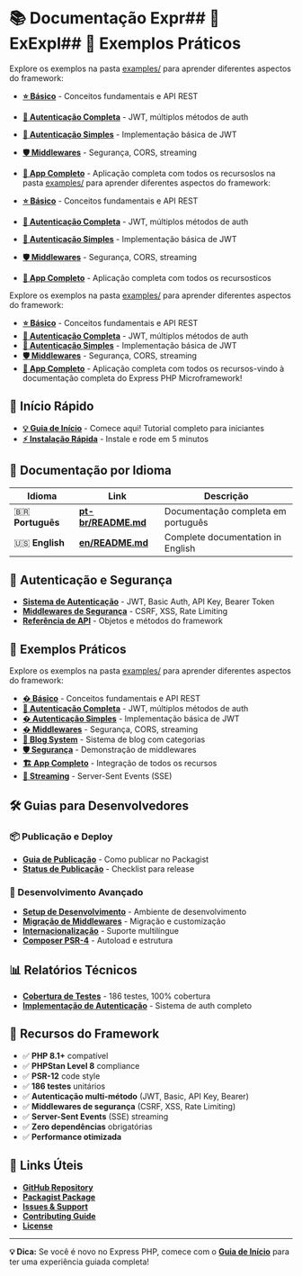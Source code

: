 # 📚 Documentação Expr## 🎯 ExExpl## 🎯 Exemplos Práticos

Explore os exemplos na pasta [examples/](../examples/) para aprender diferentes aspectos do framework:

- **[⭐ Básico](../examples/example_basic.php)** - Conceitos fundamentais e API REST
- **[🔐 Autenticação Completa](../examples/example_auth.php)** - JWT, múltiplos métodos de auth
- **[🔑 Autenticação Simples](../examples/example_auth_simple.php)** - Implementação básica de JWT
- **[🛡️ Middlewares](../examples/example_middleware.php)** - Segurança, CORS, streaming
- **[🚀 App Completo](../examples/app.php)** - Aplicação completa com todos os recursoslos na pasta [examples/](../examples/) para aprender diferentes aspectos do framework:

- **[⭐ Básico](../examples/example_basic.php)** - Conceitos fundamentais e API REST
- **[🔐 Autenticação Completa](../examples/example_auth.php)** - JWT, múltiplos métodos de auth
- **[🔑 Autenticação Simples](../examples/example_auth_simple.php)** - Implementação básica de JWT
- **[🛡️ Middlewares](../examples/example_middleware.php)** - Segurança, CORS, streaming
- **[🚀 App Completo](../examples/app.php)** - Aplicação completa com todos os recursosticos

Explore os exemplos na pasta [examples/](../examples/) para aprender diferentes aspectos do framework:

- **[⭐ Básico](../examples/example_basic.php)** - Conceitos fundamentais e API REST
- **[🔐 Autenticação Completa](../examples/example_auth.php)** - JWT, múltiplos métodos de auth
- **[🔑 Autenticação Simples](../examples/example_auth_simple.php)** - Implementação básica de JWT
- **[🛡️ Middlewares](../examples/example_middleware.php)** - Segurança, CORS, streaming
- **[🚀 App Completo](../examples/app.php)** - Aplicação completa com todos os recursos-vindo à documentação completa do Express PHP Microframework!

## 🚀 Início Rápido

- **[💡 Guia de Início](guides/starter/)** - Comece aqui! Tutorial completo para iniciantes
- **[⚡ Instalação Rápida](../README.md#-início-rápido)** - Instale e rode em 5 minutos

## 📖 Documentação por Idioma

| Idioma | Link | Descrição |
|--------|------|-----------|
| 🇧🇷 **Português** | **[pt-br/README.md](pt-br/README.md)** | Documentação completa em português |
| 🇺🇸 **English** | **[en/README.md](en/README.md)** | Complete documentation in English |

## 🔐 Autenticação e Segurança

- **[Sistema de Autenticação](pt-br/AUTH_MIDDLEWARE.md)** - JWT, Basic Auth, API Key, Bearer Token
- **[Middlewares de Segurança](guides/SECURITY_IMPLEMENTATION.md)** - CSRF, XSS, Rate Limiting
- **[Referência de API](pt-br/objetos.md)** - Objetos e métodos do framework

## 🎯 Exemplos Práticos

Explore os exemplos na pasta [examples/](../examples/) para aprender diferentes aspectos do framework:

- **[� Básico](../examples/example_basic.php)** - Conceitos fundamentais e API REST
- **[🔐 Autenticação Completa](../examples/example_auth.php)** - JWT, múltiplos métodos de auth
- **[� Autenticação Simples](../examples/example_auth_simple.php)** - Implementação básica de JWT
- **[�️ Middlewares](../examples/example_middleware.php)** - Segurança, CORS, streaming
- **[📝 Blog System](../examples/example_blog.php)** - Sistema de blog com categorias
- **[🛡️ Segurança](../examples/example_security.php)** - Demonstração de middlewares
- **[🏗️ App Completo](../examples/example_complete.php)** - Integração de todos os recursos
- **[📡 Streaming](../examples/example_streaming.php)** - Server-Sent Events (SSE)

## 🛠️ Guias para Desenvolvedores

### 📦 Publicação e Deploy
- **[Guia de Publicação](guides/PUBLISHING_GUIDE.md)** - Como publicar no Packagist
- **[Status de Publicação](guides/READY_FOR_PUBLICATION.md)** - Checklist para release

### 🔧 Desenvolvimento Avançado
- **[Setup de Desenvolvimento](development/DEVELOPMENT.md)** - Ambiente de desenvolvimento
- **[Migração de Middlewares](development/MIDDLEWARE_MIGRATION.md)** - Migração e customização
- **[Internacionalização](development/INTERNATIONALIZATION.md)** - Suporte multilíngue
- **[Composer PSR-4](development/COMPOSER_PSR4.md)** - Autoload e estrutura

## 📊 Relatórios Técnicos

- **[Cobertura de Testes](TEST_COVERAGE_REPORT.md)** - 186 testes, 100% cobertura
- **[Implementação de Autenticação](implementation/AUTH_IMPLEMENTATION_SUMMARY.md)** - Sistema de auth completo

## 🌟 Recursos do Framework

- ✅ **PHP 8.1+** compatível
- ✅ **PHPStan Level 8** compliance
- ✅ **PSR-12** code style
- ✅ **186 testes** unitários
- ✅ **Autenticação multi-método** (JWT, Basic, API Key, Bearer)
- ✅ **Middlewares de segurança** (CSRF, XSS, Rate Limiting)
- ✅ **Server-Sent Events** (SSE) streaming
- ✅ **Zero dependências** obrigatórias
- ✅ **Performance otimizada**

## 🔗 Links Úteis

- **[GitHub Repository](https://github.com/CAFernandes/express-php)**
- **[Packagist Package](https://packagist.org/packages/cafernandes/express-php)**
- **[Issues & Support](https://github.com/CAFernandes/express-php/issues)**
- **[Contributing Guide](../CONTRIBUTING.md)**
- **[License](../LICENSE)**

---

**💡 Dica:** Se você é novo no Express PHP, comece com o **[Guia de Início](guides/starter/)** para ter uma experiência guiada completa!
